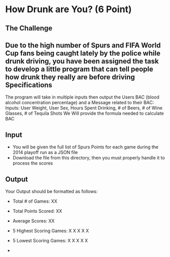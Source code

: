 How Drunk are You? (6 Point)
=

The Challenge
-
Due to the high number of Spurs and FIFA World Cup fans being caught lately by the police while drunk driving, you have been assigned the task to develop a little program that can tell people how drunk they really are before driving
Specifications
-
The program will take in multiple inputs then output the Users BAC (blood alcohol concentration percentage) and a Message related to their BAC: 
Inputs: User Weight, User Sex, Hours Spent Drinking, # of Beers, # of Wine Glasses, # of Tequila Shots
We Will provide the formula needed to calculate BAC




Input
-

- You will be given the full list of Spurs Points for each game during the 2014 playoff run as a JSON file
- Download the file from this directory, then you must properly handle it to process the scores


Output
-
Your Output should be formatted as follows:

- Total # of Games: XX
- Total Points Scored: XX
- Average Scores: XX
- 5 Highest Scoring Games:
 X
 X
 X
 X
 X
- 5 Lowest Scoring Games:
 X
 X
 X
 X
 X


-
